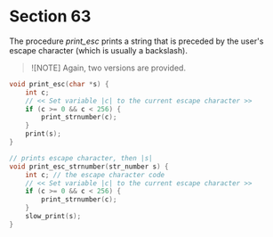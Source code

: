 # Section 63

The procedure *print_esc* prints a string that is preceded by the user's escape character (which is usually a backslash).

> ![NOTE]
> Again, two versions are provided.

```c io/basic_printing.c
void print_esc(char *s) {
    int c;
    // << Set variable |c| to the current escape character >>
    if (c >= 0 && c < 256) {
        print_strnumber(c);
    }
    print(s);
}

// prints escape character, then |s|
void print_esc_strnumber(str_number s) {
    int c; // the escape character code
    // << Set variable |c| to the current escape character >>
    if (c >= 0 && c < 256) {
        print_strnumber(c);
    }
    slow_print(s);
}
```
